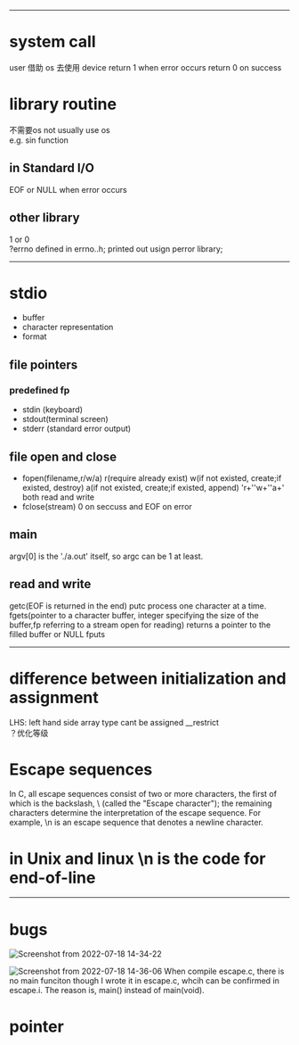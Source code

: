  ***
 # system call   
 user 借助 os 去使用 device
 return 1 when error occurs
 return 0 on success 
 # library routine   
 不需要os  not usually use os  
 e.g. sin function
 ## in Standard I/O
 EOF or NULL when error occurs
 ## other library
 1 or 0  
 ?errno defined in errno..h; printed out usign perror library;  
 
***
# stdio
* buffer  
* character representation  
* format
## file pointers
### predefined fp
* stdin (keyboard)
* stdout(terminal screen)
* stderr (standard error output)

## file open and close
* fopen(filename,r/w/a)  r(require already exist) w(if not existed, create;if existed, destroy) a(if not existed, create;if existed, append)
   'r+''w+''a+' both read and write
 * fclose(stream) 0 on seccuss and EOF on error
## main  
argv[0] is the './a.out' itself, so argc can be 1 at least.
## read and write
getc(EOF is returned in the end) putc process one character at a time.
fgets(pointer to a character buffer, integer specifying the size of the buffer,fp referring to a stream open for reading) returns a pointer to the filled buffer or NULL
fputs
***  
# difference between initialization and assignment  
LHS: left hand side
array type cant be assigned
__restrict  
？优化等级
# Escape sequences
In C, all escape sequences consist of two or more characters, the first of which is the backslash, \ (called the "Escape character"); the remaining characters determine the interpretation of the escape sequence. For example, \n is an escape sequence that denotes a newline character.
# in Unix and linux \n is the code for end-of-line
***  
# bugs
![Screenshot from 2022-07-18 14-34-22](https://user-images.githubusercontent.com/59786755/179456280-45262c2c-6c57-47c6-b819-8796d4736032.png)

![Screenshot from 2022-07-18 14-36-06](https://user-images.githubusercontent.com/59786755/179456400-e929ecc1-1787-4c72-a90d-b93cef086a88.png)
When compile escape.c, there is no main funciton though I wrote it in escape.c, whcih can be confirmed in escape.i. The reason is, main() instead of main(void).
# pointer
